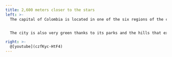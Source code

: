 ```yaml
---
title: 2,600 meters closer to the stars
left: >-
  The capital of Colombia is located in one of the six regions of the country, the Andean Region, which is located throughout the center of the Colombian territory. In the Cundiboyacense plateau and on the savanna that bears its name at an altitude or elevation of 2,600 meters above sea level.


  The city is also very green thanks to its parks and the hills that extend along its eastern boundary, dwarfed by their two highest points, Monserrate and Guadalupe. The landscape that the people of Bogotá enjoy daily—the sea of green that makes up the Andes mountain range, rising up in the east—would be nearly impossible to find in any other large city.

right: >-
  @[youtube](czfKyc-HtF4)
---
```

